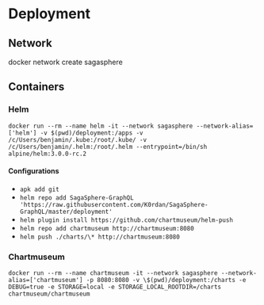 # Deployment

## Network

docker network create sagasphere

## Containers

### Helm

`docker run --rm --name helm -it --network sagasphere --network-alias=['helm'] -v $(pwd)/deployment:/apps -v /c/Users/benjamin/.kube:/root/.kube/ -v /c/Users/benjamin/.helm:/root/.helm --entrypoint=/bin/sh alpine/helm:3.0.0-rc.2`

#### Configurations

- `apk add git`
- `helm repo add SagaSphere-GraphQL 'https://raw.githubusercontent.com/K0rdan/SagaSphere-GraphQL/master/deployment'`
- `helm plugin install https://github.com/chartmuseum/helm-push`
- `helm repo add chartmuseum http://chartmuseum:8080`
- `helm push ./charts/\* http://chartmuseum:8080`

### Chartmuseum

`docker run --rm --name chartmuseum -it --network sagasphere --network-alias=['chartmuseum'] -p 8080:8080 -v \$(pwd)/deployment:/charts -e DEBUG=true -e STORAGE=local -e STORAGE_LOCAL_ROOTDIR=/charts chartmuseum/chartmuseum`
